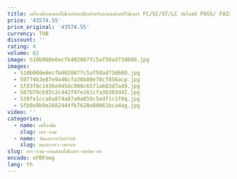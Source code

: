 ```yaml
---
title: เครื่องมือทดสอบไฟเบอร์ออปติกสําหรับอะแดปเตอร์ไฟเบอร์ FC/SC/ST/LC อัตโนมัติ PASS/ FAIL Wifi ไร้สายไฟเบอร์ตรวจสอบ Probe พิมพ์รายงาน
price: '43574.55'
price_original: '43574.55'
currency: THB
discount: ''
rating: 4
volume: 62
image: S10b060e6ecfb402087fc5af58ad73d60O.jpg
images:
  - S10b060e6ecfb402087fc5af58ad73d60O.jpg
  - S9774b3e87e9a46cfa36b80e78cf856acp.jpg
  - Sfd3f0c1436e945dc900c6571a683d7ad9.jpg
  - S07b79cb93c2c442f97e161cfa3b303d4I.jpg
  - S39fe1cca0a874a87a0a859c5edf1c1f0q.jpg
  - Sfb0a9b9e2682444fb7620e80061bca4ag.jpg
video: ''
categories:
  - name: เครื่องมือ
    slug: เคร-องม
  - name: วัดและการวิเคราะห์
    slug: ดและการว-เคราะห
slug: เคร-องม-อทดสอบไฟเบอร-ออปต-กส
encode: oFBFnmg
lang: th
---
```

  
